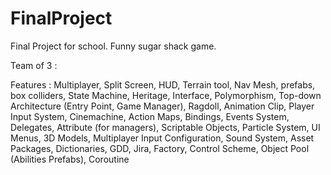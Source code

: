 # FinalProject
Final Project for school. Funny sugar shack game. 

Team of 3 :

Features :
Multiplayer, Split Screen, HUD, Terrain tool, Nav Mesh, prefabs, box colliders, State Machine, Heritage, Interface, Polymorphism, Top-down Architecture (Entry Point, Game Manager), Ragdoll, Animation Clip, Player Input System, Cinemachine, Action Maps, Bindings, Events System, Delegates, Attribute (for managers), Scriptable Objects, Particle System, UI Menus,  3D Models, Multiplayer Input Configuration, Sound System, Asset Packages, Dictionaries, GDD, Jira, Factory, Control Scheme, Object Pool (Abilities Prefabs), Coroutine
